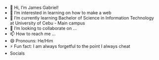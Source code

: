 - 👋 Hi, I’m James Gabriel!
- 👀 I’m interested in learning on how to make a web
- 🌱 I’m currently learning Bachelor of Science in Information Technology at University of Cebu - Main campus
- 💞️ I’m looking to collaborate on ...
- 📫 How to reach me ...
- 😄 Pronouns: He/Him
- ⚡ Fun fact: I am always forgetful to the point I always cheat
- Socials

<!---
watdaheaaal/watdaheaaal is a ✨ special ✨ repository because its `README.md` (this file) appears on your GitHub profile.
You can click the Preview link to take a look at your changes.
--->
